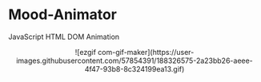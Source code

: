 # Mood-Animator
JavaScript HTML DOM Animation
 
 
<p align="center">
 ![ezgif com-gif-maker](https://user-images.githubusercontent.com/57854391/188326575-2a23bb26-aeee-4f47-93b8-8c324199ea13.gif)
</p>


